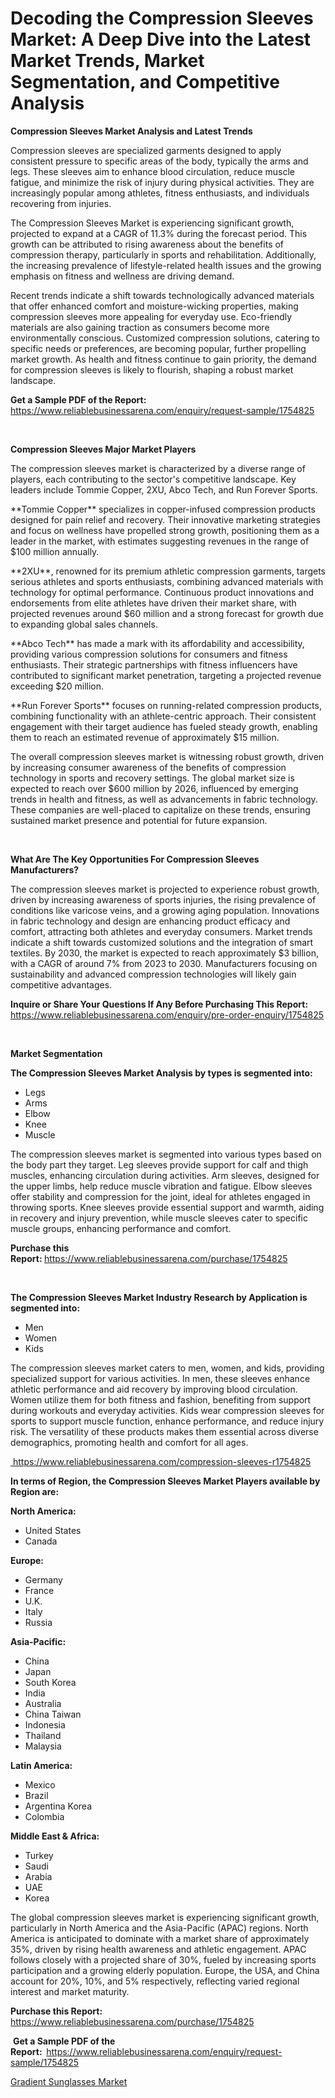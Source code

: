 <p><h1>Decoding the Compression Sleeves Market: A Deep Dive into the Latest Market Trends, Market Segmentation, and Competitive Analysis</h1></p><p><strong>Compression Sleeves Market Analysis and Latest Trends</strong></p>
<p><p>Compression sleeves are specialized garments designed to apply consistent pressure to specific areas of the body, typically the arms and legs. These sleeves aim to enhance blood circulation, reduce muscle fatigue, and minimize the risk of injury during physical activities. They are increasingly popular among athletes, fitness enthusiasts, and individuals recovering from injuries.</p><p>The Compression Sleeves Market is experiencing significant growth, projected to expand at a CAGR of 11.3% during the forecast period. This growth can be attributed to rising awareness about the benefits of compression therapy, particularly in sports and rehabilitation. Additionally, the increasing prevalence of lifestyle-related health issues and the growing emphasis on fitness and wellness are driving demand.</p><p>Recent trends indicate a shift towards technologically advanced materials that offer enhanced comfort and moisture-wicking properties, making compression sleeves more appealing for everyday use. Eco-friendly materials are also gaining traction as consumers become more environmentally conscious. Customized compression solutions, catering to specific needs or preferences, are becoming popular, further propelling market growth. As health and fitness continue to gain priority, the demand for compression sleeves is likely to flourish, shaping a robust market landscape.</p></p>
<p><strong>Get a Sample PDF of the Report:&nbsp;</strong> <a href="https://www.reliablebusinessarena.com/enquiry/request-sample/1754825?utm_campaign=1143&utm_medium=2&utm_source=Github&utm_content=ia&utm_term=07022025&utm_id=compression-sleeves">https://www.reliablebusinessarena.com/enquiry/request-sample/1754825</a></p>
<p>&nbsp;</p>
<p><strong>Compression Sleeves Major Market Players</strong></p>
<p><p>The compression sleeves market is characterized by a diverse range of players, each contributing to the sector's competitive landscape. Key leaders include Tommie Copper, 2XU, Abco Tech, and Run Forever Sports. </p><p>**Tommie Copper** specializes in copper-infused compression products designed for pain relief and recovery. Their innovative marketing strategies and focus on wellness have propelled strong growth, positioning them as a leader in the market, with estimates suggesting revenues in the range of $100 million annually.</p><p>**2XU**, renowned for its premium athletic compression garments, targets serious athletes and sports enthusiasts, combining advanced materials with technology for optimal performance. Continuous product innovations and endorsements from elite athletes have driven their market share, with projected revenues around $60 million and a strong forecast for growth due to expanding global sales channels.</p><p>**Abco Tech** has made a mark with its affordability and accessibility, providing various compression solutions for consumers and fitness enthusiasts. Their strategic partnerships with fitness influencers have contributed to significant market penetration, targeting a projected revenue exceeding $20 million.</p><p>**Run Forever Sports** focuses on running-related compression products, combining functionality with an athlete-centric approach. Their consistent engagement with their target audience has fueled steady growth, enabling them to reach an estimated revenue of approximately $15 million.</p><p>The overall compression sleeves market is witnessing robust growth, driven by increasing consumer awareness of the benefits of compression technology in sports and recovery settings. The global market size is expected to reach over $600 million by 2026, influenced by emerging trends in health and fitness, as well as advancements in fabric technology. These companies are well-placed to capitalize on these trends, ensuring sustained market presence and potential for future expansion.</p></p>
<p>&nbsp;</p>
<p><strong>What Are The Key Opportunities For Compression Sleeves Manufacturers?</strong></p>
<p><p>The compression sleeves market is projected to experience robust growth, driven by increasing awareness of sports injuries, the rising prevalence of conditions like varicose veins, and a growing aging population. Innovations in fabric technology and design are enhancing product efficacy and comfort, attracting both athletes and everyday consumers. Market trends indicate a shift towards customized solutions and the integration of smart textiles. By 2030, the market is expected to reach approximately $3 billion, with a CAGR of around 7% from 2023 to 2030. Manufacturers focusing on sustainability and advanced compression technologies will likely gain competitive advantages.</p></p>
<p><strong>Inquire or Share Your Questions If Any Before Purchasing This Report:</strong> <a href="https://www.reliablebusinessarena.com/enquiry/pre-order-enquiry/1754825?utm_campaign=1143&utm_medium=2&utm_source=Github&utm_content=ia&utm_term=07022025&utm_id=compression-sleeves">https://www.reliablebusinessarena.com/enquiry/pre-order-enquiry/1754825</a></p>
<p>&nbsp;</p>
<p><strong>Market Segmentation</strong></p>
<p><strong>The Compression Sleeves Market Analysis by types is segmented into:</strong></p>
<p><ul><li>Legs</li><li>Arms</li><li>Elbow</li><li>Knee</li><li>Muscle</li></ul></p>
<p><p>The compression sleeves market is segmented into various types based on the body part they target. Leg sleeves provide support for calf and thigh muscles, enhancing circulation during activities. Arm sleeves, designed for the upper limbs, help reduce muscle vibration and fatigue. Elbow sleeves offer stability and compression for the joint, ideal for athletes engaged in throwing sports. Knee sleeves provide essential support and warmth, aiding in recovery and injury prevention, while muscle sleeves cater to specific muscle groups, enhancing performance and comfort.</p></p>
<p><strong>Purchase this Report:&nbsp;</strong><a href="https://www.reliablebusinessarena.com/purchase/1754825?utm_campaign=1143&utm_medium=2&utm_source=Github&utm_content=ia&utm_term=07022025&utm_id=compression-sleeves">https://www.reliablebusinessarena.com/purchase/1754825</a></p>
<p>&nbsp;</p>
<p><strong>The Compression Sleeves Market Industry Research by Application is segmented into:</strong></p>
<p><ul><li>Men</li><li>Women</li><li>Kids</li></ul></p>
<p><p>The compression sleeves market caters to men, women, and kids, providing specialized support for various activities. In men, these sleeves enhance athletic performance and aid recovery by improving blood circulation. Women utilize them for both fitness and fashion, benefiting from support during workouts and everyday activities. Kids wear compression sleeves for sports to support muscle function, enhance performance, and reduce injury risk. The versatility of these products makes them essential across diverse demographics, promoting health and comfort for all ages.</p></p>
<p><a href="https://www.reliablebusinessarena.com/compression-sleeves-r1754825?utm_campaign=1143&utm_medium=2&utm_source=Github&utm_content=ia&utm_term=07022025&utm_id=compression-sleeves">&nbsp;https://www.reliablebusinessarena.com/compression-sleeves-r1754825</a></p>
<p><strong>In terms of Region, the Compression Sleeves Market Players available by Region are:</strong></p>
<p>
    <p> <strong> North America: </strong>
        <ul>
            <li>United States</li>
            <li>Canada</li>
        </ul>
        </p> 
    <p> <strong> Europe: </strong>
        <ul>
            <li>Germany</li>
            <li>France</li>
            <li>U.K.</li>
            <li>Italy</li>
            <li>Russia</li>
        </ul>
        </p> 
    <p> <strong> Asia-Pacific: </strong>
        <ul>
            <li>China</li>
            <li>Japan</li>
            <li>South Korea</li>
            <li>India</li>
            <li>Australia</li>
            <li>China Taiwan</li>
            <li>Indonesia</li>
            <li>Thailand</li>
            <li>Malaysia</li>
        </ul>
        </p> 
    <p> <strong> Latin America: </strong>
        <ul>
            <li>Mexico</li>
            <li>Brazil</li>
            <li>Argentina Korea</li>
            <li>Colombia</li>
        </ul>
        </p> 
    <p> <strong> Middle East & Africa: </strong>
        <ul>
            <li>Turkey</li>
            <li>Saudi</li>
            <li>Arabia</li>
            <li>UAE</li>
            <li>Korea</li>
        </ul>
    </p>
    </p>
<p><p>The global compression sleeves market is experiencing significant growth, particularly in North America and the Asia-Pacific (APAC) regions. North America is anticipated to dominate with a market share of approximately 35%, driven by rising health awareness and athletic engagement. APAC follows closely with a projected share of 30%, fueled by increasing sports participation and a growing elderly population. Europe, the USA, and China account for 20%, 10%, and 5% respectively, reflecting varied regional interest and market maturity.</p></p>
<p><strong>Purchase this Report: </strong><a href="https://www.reliablebusinessarena.com/purchase/1754825?utm_campaign=1143&utm_medium=2&utm_source=Github&utm_content=ia&utm_term=07022025&utm_id=compression-sleeves">https://www.reliablebusinessarena.com/purchase/1754825</a></p>
<p>&nbsp;<strong>Get a Sample PDF of the Report:&nbsp;&nbsp;</strong><a href="https://www.reliablebusinessarena.com/enquiry/request-sample/1754825?utm_campaign=1143&utm_medium=2&utm_source=Github&utm_content=ia&utm_term=07022025&utm_id=compression-sleeves">https://www.reliablebusinessarena.com/enquiry/request-sample/1754825</a></p>
<p><strong></strong></p>
<p><p><a href="https://github.com/yoshih12/Market-Research-Report-List-4/blob/main/gradient-sunglasses-market.md?utm_campaign=1143&utm_medium=2&utm_source=Github&utm_content=ia&utm_term=07022025&utm_id=compression-sleeves">Gradient Sunglasses Market</a></p></p>